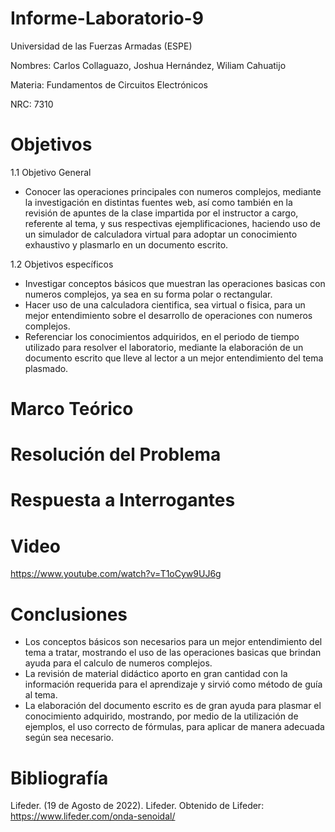 # Informe-Laboratorio-9
Universidad de las Fuerzas Armadas (ESPE)

Nombres: Carlos Collaguazo, Joshua Hernández, Wiliam Cahuatijo

Materia: Fundamentos de Circuitos Electrónicos

NRC: 7310

# Objetivos

1.1 Objetivo General

* Conocer las operaciones principales con numeros complejos, mediante la investigación en distintas fuentes web, así como también en la revisión de apuntes de la clase impartida por el instructor a cargo, referente al tema, y sus respectivas ejemplificaciones, haciendo uso de un simulador de calculadora virtual para adoptar un conocimiento exhaustivo y plasmarlo en un documento escrito.

1.2 Objetivos específicos

* Investigar conceptos básicos que muestran las operaciones basicas con numeros complejos, ya sea en su forma polar o rectangular.
* Hacer uso de una calculadora cientifica, sea virtual o fisica, para un mejor entendimiento sobre el desarrollo de operaciones con numeros complejos.
* Referenciar los conocimientos adquiridos, en el periodo de tiempo utilizado para resolver el laboratorio, mediante la elaboración de un documento escrito que lleve al lector a un mejor entendimiento del tema plasmado.

# Marco Teórico




# Resolución del Problema



# Respuesta a Interrogantes



# Video

https://www.youtube.com/watch?v=T1oCyw9UJ6g

# Conclusiones

* Los conceptos básicos son necesarios para un mejor entendimiento del tema a tratar, mostrando el uso de las operaciones basicas que brindan ayuda para el calculo de numeros complejos.
* La revisión de material didáctico aporto en gran cantidad con la información requerida para el aprendizaje y sirvió como método de guía al tema.
* La elaboración del documento escrito es de gran ayuda para plasmar el conocimiento adquirido, mostrando, por medio de la utilización de ejemplos, el uso correcto de fórmulas, para aplicar de manera adecuada según sea necesario.

# Bibliografía

Lifeder. (19 de Agosto de 2022). Lifeder. Obtenido de Lifeder: https://www.lifeder.com/onda-senoidal/
